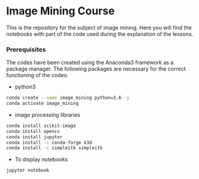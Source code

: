# Image Mining Course

This is the repository for the subject of image mining. Here you will find the notebooks with part of the code used during the explanation of the lessons.

### Prerequisites

The codes have been created using the Anaconda3 framework as a package manager. The following packages are necessary for the correct functioning of the codes:

* python3
```sh
conda create --name image_mining python=3.6 -y
conda activate image_mining
```

* image processing libraries
```sh
conda install scikit-image
conda install opencv
conda install jupyter
conda install -c conda-forge k3d
conda install -c simpleitk simpleitk
```

* To display notebooks
```sh
jupyter notebook
```
